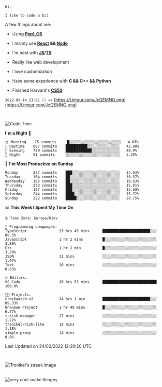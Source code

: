 ```
Hi.

I like to code a bit
```

A few things about me:

-   Using **[Pop!\_OS](https://pop.system76.com/)**

-   I mainly use **[React](https://reactjs.org/) && [Node](https://nodejs.org/en/)**

-   I'm best with **[JS](https://www.javascript.com/)/[TS](https://www.typescriptlang.org/)**

-   Really like web development

-   I love customization

-   Have some experience with **C && C++ && Python**

-   Finished Harvard's **[CS50](https://cs50.harvard.edu)**

`2022-02-14_23:21 () =>` [https://i.imgur.com/JcQEMNG.png](https://i.imgur.com/JcQEMNG.png)

<br>

<!--START_SECTION:waka-->
![Code Time](http://img.shields.io/badge/Code%20Time-387%20hrs%2024%20mins-blue)

**I'm a Night 🦉** 

```text
🌞 Morning    75 commits     █░░░░░░░░░░░░░░░░░░░░░░░░   4.83% 
🌆 Daytime    667 commits    ██████████░░░░░░░░░░░░░░░   42.98% 
🌃 Evening    759 commits    ████████████░░░░░░░░░░░░░   48.9% 
🌙 Night      51 commits     ░░░░░░░░░░░░░░░░░░░░░░░░░   3.29%

```
📅 **I'm Most Productive on Sunday** 

```text
Monday       227 commits    ███░░░░░░░░░░░░░░░░░░░░░░   14.63% 
Tuesday      164 commits    ██░░░░░░░░░░░░░░░░░░░░░░░   10.57% 
Wednesday    165 commits    ██░░░░░░░░░░░░░░░░░░░░░░░   10.63% 
Thursday     233 commits    ███░░░░░░░░░░░░░░░░░░░░░░   15.01% 
Friday       197 commits    ███░░░░░░░░░░░░░░░░░░░░░░   12.69% 
Saturday     244 commits    ████░░░░░░░░░░░░░░░░░░░░░   15.72% 
Sunday       322 commits    █████░░░░░░░░░░░░░░░░░░░░   20.75%

```


📊 **This Week I Spent My Time On** 

```text
⌚︎ Time Zone: Europe/Kiev

💬 Programming Languages: 
TypeScript               23 hrs 45 mins      ██████████████████████░░░   88.3% 
JavaScript               1 hr 2 mins         █░░░░░░░░░░░░░░░░░░░░░░░░   3.86% 
C++                      1 hr 1 min          █░░░░░░░░░░░░░░░░░░░░░░░░   3.79% 
JSON                     31 mins             ░░░░░░░░░░░░░░░░░░░░░░░░░   1.97% 
Text                     10 mins             ░░░░░░░░░░░░░░░░░░░░░░░░░   0.63%

🔥 Editors: 
VS Code                  26 hrs 53 mins      █████████████████████████   100.0%

🐱‍💻 Projects: 
crackwatch-v2            24 hrs 1 min        ██████████████████████░░░   89.33% 
Unknown Project          1 hr 49 mins        █░░░░░░░░░░░░░░░░░░░░░░░░   6.77% 
t-risk-manager           27 mins             ░░░░░░░░░░░░░░░░░░░░░░░░░   1.72% 
tronikel-risk-lite       19 mins             ░░░░░░░░░░░░░░░░░░░░░░░░░   1.18% 
simple-proxy             14 mins             ░░░░░░░░░░░░░░░░░░░░░░░░░   0.9%

```


 Last Updated on 24/02/2022 12:30:20 UTC
<!--END_SECTION:waka-->

<br>

<p><img align="center" src="https://github-readme-streak-stats.herokuapp.com/?user=Trunkelis&theme=dark" alt="Tronikel's streak image" /></p>

<br>

<img title="" src="https://raw.githubusercontent.com/Trunkelis/Trunkelis/output/github-contribution-grid-snake.svg" alt="very cool snake thingey" data-align="left">

